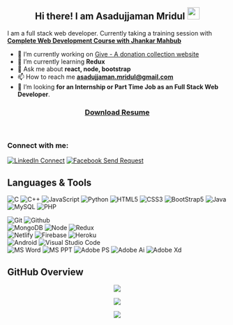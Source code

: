 <h2 align="center">
  Hi there! I am Asadujjaman Mridul
  <img src="https://media.giphy.com/media/hvRJCLFzcasrR4ia7z/giphy.gif" width="28">
</h2>

I am a full stack web developer. Currently taking a training session with **[Complete Web Development Course with Jhankar Mahbub](https://web.programming-hero.com/)**

- 🔭 I’m currently working on  [Give - A donation collection website](https://github.com/AsadujjamanMridul/give)
- 🌱 I’m currently learning **Redux**
- 💬 Ask me about **react, node, bootstrap**
- 📫 How to reach me **asadujjaman.mridul@gmail.com**
- 👯 I’m looking **for an Internship or Part Time Job as an Full Stack Web Developer**.

<h3 align="center">
<a href="https://github.com/AsadujjamanMridul/AsadujjamanMridul/blob/main/Asadujjaman%20Mridul%20Resume%20(updated).pdf" download>Download Resume</a>
</h3>
<br/>


### Connect with me:

[![LinkedIn Connect](https://img.shields.io/badge/%20-Connect-black?color=14171A&labelColor=212121&logo=linkedin&logoColor=ffffff)](https://www.linkedin.com/in/asadujjaman-mridul-410000194/) 
[![Facebook Send Request](https://img.shields.io/badge/%20-Follow-black?color=14171A&labelColor=1976d2&logo=facebook&logoColor=ffffff)](https://www.facebook.com/asadujjaman.mridul) 
<br /> 

## Languages & Tools

![C](https://img.shields.io/badge/-C-000000?style=flat&logo=c%2B%2B)
![C++](https://img.shields.io/badge/-C++-000000?style=flat&logo=c%2B%2B)
![JavaScript](https://img.shields.io/badge/-JavaScript-000000?style=flat&logo=javascript)
![Python](https://img.shields.io/badge/-Python-000000?style=flat&logo=python)
![HTML5](https://img.shields.io/badge/-HTML5-000000?style=flat&logo=html5)
![CSS3](https://img.shields.io/badge/-CSS-000000?style=flat&logo=css3)
![BootStrap5](https://img.shields.io/badge/-BootStrap-000000?style=flat&logo=bootstrap)
![Java](https://img.shields.io/badge/-Java-000000?style=flat&logo=java)
![MySQL](https://img.shields.io/badge/-MySQL-000000?style=flat&logo=mysql)
![PHP](https://img.shields.io/badge/-PHP-000000?style=flat&logo=php) <br />

![Git](https://img.shields.io/badge/-Git-000000?style=flat&logo=git)
![Github](https://img.shields.io/badge/-Github-000000?style=flat&logo=github) <br/>
![MongoDB](https://img.shields.io/badge/-MongoDB-000000?style=flat&logo=mongodb)
![Node](https://img.shields.io/badge/-Node-000000?style=flat&logo=node.js)
![Redux](https://img.shields.io/badge/-Redux-000000?style=flat&logo=redux) <br/>
![Netlify](https://img.shields.io/badge/-Netlify-000000?style=flat&logo=netlify)
![Firebase](https://img.shields.io/badge/-Firebase-000000?style=flat&logo=firebase) 
![Heroku](https://img.shields.io/badge/-Heroku-000000?style=flat&logo=heroku) <br/>
![Android](https://img.shields.io/badge/-Android-000000?style=flat&logo=android)
![Visual Studio Code](https://img.shields.io/badge/-Visual%20Studio%20Code-000005?style=flat&logo=visual%20studio%20code) <br/>
![MS Word](https://img.shields.io/badge/-MS%20Word-000000?style=flat&logo=microsoft%20word)
![MS PPT](https://img.shields.io/badge/-MS%20Powerpoint-000000?style=flat&logo=microsoft%20powerpoint)
![Adobe PS](https://img.shields.io/badge/-Adobe%20Photoshop-000000?style=flat&logo=adobe%20photoshop)
![Adobe Ai](https://img.shields.io/badge/-Adobe%20Illustrator-000000?style=flat&logo=adobe%20illustrator)
![Adobe Xd](https://img.shields.io/badge/-Adobe%20Xd-000000?style=flat&logo=adobe%20xd)

## GitHub Overview

<p align="center">
 <a href="https://github.com/asadujjamanmridul"><img align="center" src="https://github-readme-streak-stats.herokuapp.com/?user=asadujjamanmridul&theme=blood-dark"></a>
</p>
<p align="center"> <img src="https://github-readme-stats.vercel.app/api?username=asadujjamanmridul&theme=dracula&show_icons=true" />
<p align="center">
  <a href="https://github.com/iamraufu"> <img align="center" src="https://github-readme-stats-anuraghazra1.vercel.app/api/top-langs/?username=asadujjamanmridul&layout=compact&theme=dracula" />
</a>
</p>
